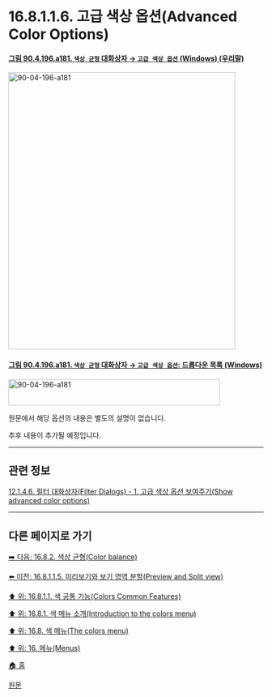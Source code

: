 # 16.8.1.1.6. 고급 색상 옵션(Advanced Color Options)

<a id="90-04-196-a181"></a>

#### [그림 90.4.196.a181. `색상 균형` 대화상자 → `고급 색상 옵션` (Windows) (우리말)](./90-04-0196-color_balance.md#90-04-196-a181)
<img width="448" height="547" alt="90-04-196-a181" src="https://github.com/user-attachments/assets/f200f82d-48c0-44e1-8864-f9acf28a8c1b" />

<a id="90-04-196-a181"></a>

#### [그림 90.4.196.a181. `색상 균형` 대화상자 → `고급 색상 옵션`: 드롭다운 목록 (Windows)](./90-04-0196-color_balance.md#90-04-196-a181)
<img width="418" height="52" alt="90-04-196-a181" src="https://github.com/user-attachments/assets/fa99fae3-2167-499f-8e89-7604d1c475cc" />

원문에서 해당 옵션의 내용은 별도의 설명이 없습니다.

추후 내용이 추가될 예정입니다.

***

## 관련 정보

[12.1.4.6. 필터 대화상자(Filter Dialogs) - 1. 고급 색상 옵션 보여주기(Show advanced color options)](./12-01-04-06-filter_dialogs.md#12-01-04-06-s1)

***

## 다른 페이지로 가기

[➡️ 다음: 16.8.2. 색상 균형(Color balance)](./16-08-02-00-color-balance.md)

[⬅️ 이전: 16.8.1.1.5. 미리보기와 보기 영역 분할(Preview and Split view)](./16-08-01-01-05-preview_n_split_view.md)

[⬆️ 위: 16.8.1.1. 색 공통 기능(Colors Common Features)](./16-08-01-01-00-colors_common_features.md)

[⬆️ 위: 16.8.1. 색 메뉴 소개(Introduction to the colors menu)](./16-08-01-00-introduction-to-the-colors-menu.md)

[⬆️ 위: 16.8. 색 메뉴(The colors menu)](./16-08-00-the-colors-menu.md)

[⬆️ 위: 16. 메뉴(Menus)](./16-00-menus.md)

[🏠 홈](./00-home.md)

[원문](https://docs.gimp.org/2.10/ko/gimp-colors-menu.html#colors-common-features)
